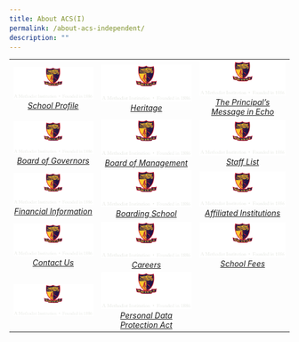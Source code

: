 ```yaml
---
title: About ACS(I)
permalink: /about-acs-independent/
description: ""
---
```

|   |   |   |
|:---:|:---:|:---:|
| <a href="/about-acs-independent/school-profile/"> <img src="/images/logo-high-res-colour-01-copy-e1424065325994.png" style="width:273px"> <i>School Profile</i></a>  |  <a href="/about-acs-independent/heritage/origins/"> <img src="/images/logo-high-res-colour-01-copy-e1424065325994.png" style="width:273px"> <i>Heritage</i></a> | <a href="/about-acs-independent/the-principals-message-in-echo/"> <img src="/images/logo-high-res-colour-01-copy-e1424065325994.png" style="width:273px"> <i>The Principal’s Message in Echo</i></a>  |
|  <a href="/about-acs-independent/board-of-governors/"> <img src="/images/logo-high-res-colour-01-copy-e1424065325994.png" style="width:273px"> <i>Board of Governors</i></a> |  <a href="/about-acs-independent/board-of-management/"> <img src="/images/logo-high-res-colour-01-copy-e1424065325994.png" style="width:273px"> <i>Board of Management</i></a> | <a href="/about-acs-independent/staff-list/"> <img src="/images/logo-high-res-colour-01-copy-e1424065325994.png" style="width:273px"> <i>Staff List</i></a>   |
|  <a href="/about-acs-independent/financial-information/"> <img src="/images/logo-high-res-colour-01-copy-e1424065325994.png" style="width:273px"> <i>Financial Information</i></a> |  <a href="/about-acs-independent/boarding-school/"> <img src="/images/logo-high-res-colour-01-copy-e1424065325994.png" style="width:273px"> <i>Boarding School</i></a> | <a href="/about-acs-independent/affiliated-institutions/"> <img src="/images/logo-high-res-colour-01-copy-e1424065325994.png" style="width:273px"> <i>Affiliated Institutions</i></a>   |
|  <a href="/about-acs-independent/contact-us-main/"> <img src="/images/logo-high-res-colour-01-copy-e1424065325994.png" style="width:273px"> <i>Contact Us</i></a> |  <a href="/about-acs-independent/careers/"> <img src="/images/logo-high-res-colour-01-copy-e1424065325994.png" style="width:273px"> <i>Careers</i></a>   |  <a href="/about-acs-independent/fee/"> <img src="/images/logo-high-res-colour-01-copy-e1424065325994.png" style="width:273px"> <i>School Fees</i></a>    |
|  <a href=""> <img src="/images/logo-high-res-colour-01-copy-e1424065325994.png" style="width:273px"> <i></i></a> |  <a href="/files/About%20ACS(I)/pdpa.pdf" target = "_blank"> <img src="/images/logo-high-res-colour-01-copy-e1424065325994.png" style="width:273px"> <i>Personal Data Protection Act</i></a> |      |